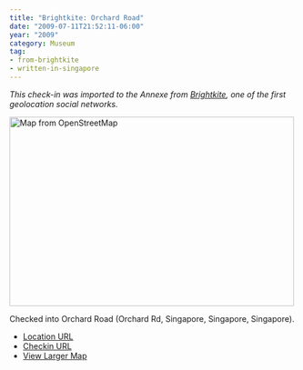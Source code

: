 ```yaml
---
title: "Brightkite: Orchard Road"
date: "2009-07-11T21:52:11-06:00"
year: "2009"
category: Museum
tag:
- from-brightkite
- written-in-singapore
---
```

<p style="font-style:italic">This check-in was imported to the Annexe from <a href="https://rubenerd.com/tag/from-brightkite/" title="View all posts imported from Brightkite">Brightkite</a>, one of the first geolocation social networks.</p> 

<p><img src="https://rubenerd.com/files/museum/openstreetmap-orchardroad@2x.png" style="width:500px; height:333px;" alt="Map from OpenStreetMap" /></p>

Checked into Orchard Road (Orchard Rd, Singapore, Singapore, Singapore).

* [Location URL](http://brightkite.com/places/60df9a6c6e9711dea20b003048c0801e)
* [Checkin URL](http://brightkite.com/objects/610025166e9711dea20b003048c0801e)
* [View Larger Map](http://www.openstreetmap.org/#map=19/1.30497/103.83194)

